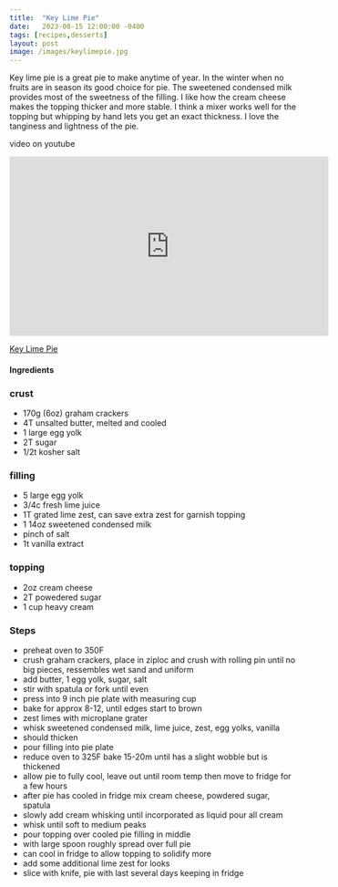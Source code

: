 ```yaml
---
title:  "Key Lime Pie"
date:   2023-08-15 12:00:00 -0400
tags: [recipes,desserts]
layout: post
image: /images/keylimepie.jpg
---
```


Key lime pie is a great pie to make anytime of year.  In the winter when no fruits are in season its good choice for pie.  The sweetened condensed milk provides most of the sweetness of the filling.  I like how the cream cheese makes the topping thicker and more stable.  I think a mixer works well for the topping but whipping by hand lets you get an exact thickness.  I love the 
tanginess and lightness of the pie.  

video on youtube
<iframe width="560" height="315" src="https://www.youtube.com/embed/gAooMdVhuaI" title="YouTube video player" frameborder="0" allow="accelerometer; autoplay; clipboard-write; encrypted-media; gyroscope; picture-in-picture; web-share" allowfullscreen></iframe>

[Key Lime Pie](images/keylimepie1.jpg)

#### Ingredients
### crust
- 170g (6oz) graham crackers
- 4T unsalted butter, melted and cooled
- 1 large egg yolk
- 2T sugar
- 1/2t kosher salt

### filling
- 5 large egg yolk
- 3/4c fresh lime juice
- 1T grated lime zest, can save extra zest for garnish topping
- 1 14oz sweetened condensed milk
- pinch of salt
- 1t vanilla extract

### topping
- 2oz cream cheese
- 2T powedered sugar
- 1 cup heavy cream

### Steps
- preheat oven to 350F
- crush graham crackers, place in ziploc and crush with rolling pin until no big pieces, ressembles wet sand and uniform
- add butter, 1 egg yolk, sugar, salt
- stir with spatula or fork until even
- press into 9 inch pie plate with measuring cup
- bake for approx 8-12, until edges start to brown
- zest limes with microplane grater
- whisk sweetened condensed milk, lime juice, zest, egg yolks, vanilla
- should thicken
- pour filling into pie plate
- reduce oven to 325F bake 15-20m until has a slight wobble but is thickened
- allow pie to fully cool, leave out until room temp then move to fridge for a few hours
- after pie has cooled in fridge mix cream cheese, powdered sugar, spatula
- slowly add cream whisking until incorporated as liquid pour all cream
- whisk until soft to medium peaks
- pour topping over cooled pie filling in middle
- with large spoon roughly spread over full pie
- can cool in fridge to allow topping to solidify more
- add some additional lime zest for looks
- slice with knife, pie with last several days keeping in fridge